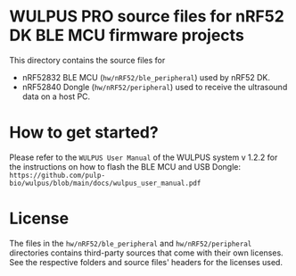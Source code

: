 # WULPUS PRO source files for nRF52 DK BLE MCU firmware projects
This directory contains the source files for 
- nRF52832 BLE MCU (`hw/nRF52/ble_peripheral`) used by nRF52 DK.
- nRF52840 Dongle (`hw/nRF52/peripheral`) used to receive the ultrasound data on a host PC.

# How to get started?

Please refer to the `WULPUS User Manual` of the WULPUS system v 1.2.2 for the instructions on how to flash the BLE MCU and USB Dongle:
`https://github.com/pulp-bio/wulpus/blob/main/docs/wulpus_user_manual.pdf`

# License
The files in the `hw/nRF52/ble_peripheral` and `hw/nRF52/peripheral` directories contains third-party sources that come with their own licenses. See the respective folders and source files' headers for the licenses used.